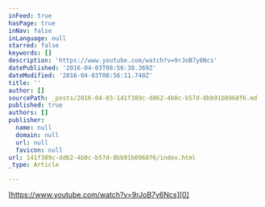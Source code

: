 ```yaml
---
inFeed: true
hasPage: true
inNav: false
inLanguage: null
starred: false
keywords: []
description: 'https://www.youtube.com/watch?v=9rJoB7y6Ncs'
datePublished: '2016-04-03T08:56:38.369Z'
dateModified: '2016-04-03T08:56:11.740Z'
title: ''
author: []
sourcePath: _posts/2016-04-03-141f389c-dd62-4b0c-b57d-8bb91b0968f6.md
published: true
authors: []
publisher:
  name: null
  domain: null
  url: null
  favicon: null
url: 141f389c-dd62-4b0c-b57d-8bb91b0968f6/index.html
_type: Article

---
```

[https://www.youtube.com/watch?v=9rJoB7y6Ncs][0]

[0]: https://www.youtube.com/watch?v=9rJoB7y6Ncs